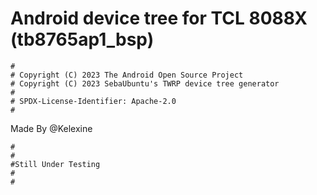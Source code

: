 # Android device tree for TCL 8088X (tb8765ap1_bsp)

```
#
# Copyright (C) 2023 The Android Open Source Project
# Copyright (C) 2023 SebaUbuntu's TWRP device tree generator
#
# SPDX-License-Identifier: Apache-2.0
#
```

Made By @Kelexine

```
#
#
#Still Under Testing
#
#
```
